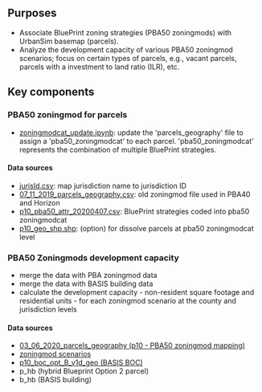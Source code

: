 ## Purposes
* Associate BluePrint zoning strategies (PBA50 zoningmods) with UrbanSim basemap (parcels). 
* Analyze the development capacity of various PBA50 zoningmod scenarios; focus on certain types of parcels, e.g., vacant parcels, parcels with a investment to land ratio (ILR), etc.

## Key components
### PBA50 zoningmod for parcels
* [zoningmodcat_update.ipynb](https://github.com/BayAreaMetro/petrale/blob/master/policies/plu/zoningmods/zoningmodcat_update.ipynb): update the 'parcels_geography' file to assign a 'pba50_zoningmodcat' to each parcel. 'pba50_zoningmodcat' represents the combination of multiple BluePrint strategies. 
#### Data sources
* [jurisId.csv](https://mtcdrive.app.box.com/file/653701600495): map jurisdiction name to jurisdiction ID
* [07_11_2019_parcels_geography.csv](https://mtcdrive.app.box.com/file/653711913275): old zoningmod file used in PBA40 and Horizon
* [p10_pba50_attr_20200407.csv](https://mtcdrive.app.box.com/file/653712280475): BluePrint strategies coded into pba50 zoningmodcat
* [p10_geo_shp.shp](https://mtcdrive.app.box.com/folder/110544749604): (option) for dissolve parcels at pba50 zoningmodcat level

### PBA50 Zoningmods development capacity 
* merge the data with PBA zoningmod data
* merge the data with BASIS building data
* calculate the development capacity - non-resident square footage and residential units - for each zoningmod scenario at the county and jurisdiction levels
#### Data sources
* [03_06_2020_parcels_geography (p10 - PBA50 zoningmod mapping)](https://mtcdrive.app.box.com/file/633053917892)
* [zoningmod scenarios](https://github.com/BayAreaMetro/bayarea_urbansim/tree/master/data)
* [p10_boc_opt_B_v1d_geo (BASIS BOC)](https://mtcdrive.app.box.com/file/639116002730)
* p_hb (hybrid Blueprint Option 2 parcel)
* b_hb (BASIS building)
